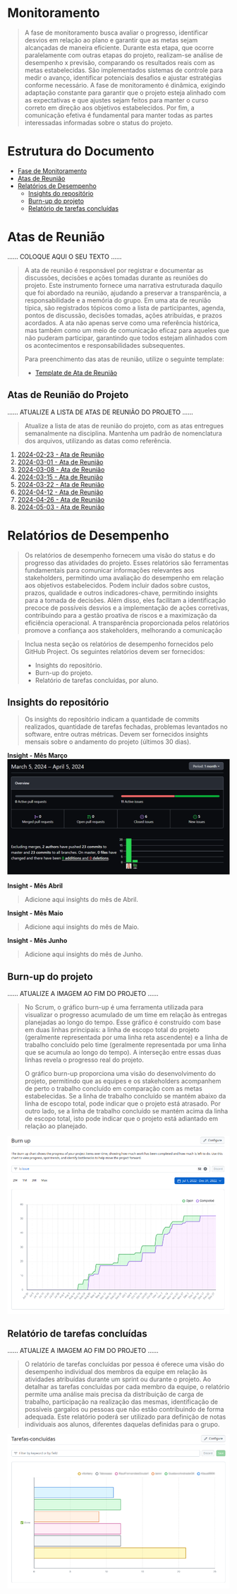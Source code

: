 # Monitoramento

> A fase de monitoramento busca avaliar o progresso, identificar desvios em relação ao plano e garantir que as metas sejam alcançadas de maneira eficiente. 
> Durante esta etapa, que ocorre paralelamente com outras etapas do projeto, realizam-se análise de desempenho x previsão, comparando os resultados reais com as metas estabelecidas. 
> São implementados sistemas de controle para medir o avanço, identificar potenciais desafios e ajustar estratégias conforme necessário. 
> A fase de monitoramento é dinâmica, exigindo adaptação constante para garantir que o projeto esteja alinhado com as expectativas e que ajustes sejam feitos para manter o curso correto em direção aos objetivos estabelecidos.
> Por fim, a comunicação efetiva é fundamental para manter todas as partes interessadas informadas sobre o status do projeto. 

# Estrutura do Documento

- [Fase de Monitoramento](#monitoramento)
- [Atas de Reunião](#atas-de-reunião)
- [Relatórios de Desempenho](#relatórios-de-desempenho)
  - [Insights do repositório](#insights-do-repositório)
  - [Burn-up do projeto](#burn-up-do-projeto)
  - [Relatório de tarefas concluídas](#relatório-de-tarefas-concluídas)

# Atas de Reunião

......  COLOQUE AQUI O SEU TEXTO ......

> A ata de reunião é responsável por registrar e documentar as discussões, decisões e ações tomadas durante as reuniões do projeto.
> Este instrumento fornece uma narrativa estruturada daquilo que foi abordado na reunião, ajudando a preservar a transparência, a responsabilidade e a memória do grupo. 
> Em uma ata de reunião típica, são registrados tópicos como a lista de participantes, agenda, pontos de discussão, decisões tomadas, ações atribuídas, e prazos acordados. 
> A ata não apenas serve como uma referência histórica, mas também como um meio de comunicação eficaz para aqueles que não puderam participar, garantindo que todos estejam alinhados com os acontecimentos e responsabilidades subsequentes. 
> 
> Para preenchimento das atas de reunião, utilize o seguinte template:
> * [Template de Ata de Reunião](artefatos/template-ata-reuniao.docx)

## Atas de Reunião do Projeto

......  ATUALIZE A LISTA DE ATAS DE REUNIÃO DO PROJETO ......

> Atualize a lista de atas de reunião do projeto, com as atas entregues semanalmente na disciplina.
> Mantenha um padrão de nomenclatura dos arquivos, utilizando as datas como referência.

1. [2024-02-23 - Ata de Reunião](artefatos/ata-reuniao_2024-02-23.pdf)
2. [2024-03-01 - Ata de Reunião](artefatos/ata-reuniao_2024-03-01.pdf)
3. [2024-03-08 - Ata de Reunião](artefatos/ata-reuniao_2024-03-08.docx)
4. [2024-03-15 - Ata de Reunião](artefatos/ata-reuniao_2024-03-15.pdf)
5. [2024-03-22 - Ata de Reunião](artefatos/ata_de_reuniao_22_03_24.pdf)
6. [2024-04-12 - Ata de Reunião](artefatos/ata-reuniao12_04.pdf)
7. [2024-04-26 - Ata de Reunião](artefatos/ata_reuniao_26_04.pdf)
8. [2024-05-03 - Ata de Reunião](artefatos/ata-reuniao_03-05.pdf)

# Relatórios de Desempenho

> Os relatórios de desempenho fornecem uma visão do status e do progresso das atividades do projeto. 
> Esses relatórios são ferramentas fundamentais para comunicar informações relevantes aos stakeholders, permitindo uma avaliação do desempenho em relação aos objetivos estabelecidos. 
> Podem incluir dados sobre custos, prazos, qualidade e outros indicadores-chave, permitindo insights para a tomada de decisões. 
> Além disso, eles facilitam a identificação precoce de possíveis desvios e a implementação de ações corretivas, contribuindo para a gestão proativa de riscos e a maximização da eficiência operacional. 
> A transparência proporcionada pelos relatórios promove a confiança aos stakeholders, melhorando a comunicação

> Inclua nesta seção os relatórios de desempenho fornecidos pelo GitHub Project.
> Os seguintes relatórios devem ser fornecidos:
> * Insights do repositório.
> * Burn-up do projeto.
> * Relatório de tarefas concluídas, por aluno.

## Insights do repositório

> Os insights do repositório indicam a quantidade de commits realizados, quantidade de tarefas fechadas, problemas levantados no software, entre outras métricas.
> Devem ser fornecidos insights mensais sobre o andamento do projeto (últimos 30 dias).

**Insight - Mês Março**
![Insight - Mês Março](images/pulseMarch.png)

**Insight - Mês Abril**
> Adicione aqui insights do mês de Abril.

**Insight - Mês Maio**
> Adicione aqui insights do mês de Maio.

**Insight - Mês Junho**
> Adicione aqui insights do mês de Junho.

## Burn-up do projeto

......  ATUALIZE A IMAGEM AO FIM DO PROJETO ......

> No Scrum, o gráfico burn-up é uma ferramenta utilizada para visualizar o progresso acumulado de um time em relação às entregas planejadas ao longo do tempo. 
> Esse gráfico é construído com base em duas linhas principais: a linha de escopo total do projeto (geralmente representada por uma linha reta ascendente) e a linha de trabalho concluído pelo time (geralmente representada por uma linha que se acumula ao longo do tempo). 
> A interseção entre essas duas linhas revela o progresso real do projeto.
> 
> O gráfico burn-up proporciona uma visão do desenvolvimento do projeto, permitindo que as equipes e os stakeholders acompanhem de perto o trabalho concluído em comparação com as metas estabelecidas. 
> Se a linha de trabalho concluído se mantém abaixo da linha de escopo total, pode indicar que o projeto está atrasado.
> Por outro lado, se a linha de trabalho concluído se mantém acima da linha de escopo total, isto pode indicar que o projeto está adiantado em relação ao planejado.

![Burn-up](images/burn-up.png)

## Relatório de tarefas concluídas

......  ATUALIZE A IMAGEM AO FIM DO PROJETO ......

> O relatório de tarefas concluídas por pessoa é oferece uma visão do desempenho individual dos membros da equipe em relação às atividades atribuídas durante um sprint ou durante o projeto. 
> Ao detalhar as tarefas concluídas por cada membro da equipe, o relatório permite uma análise mais precisa da distribuição de carga de trabalho, participação na realização das mesmas, identificação de possíveis gargalos ou pessoas que não estão contribuindo de forma adequada.
> Este relatório poderá ser utilizado para definição de notas individuais aos alunos, diferentes daquelas definidas para o grupo.

![Relatório de tarefas concluídas](images/tarefas-concluidas.png)
